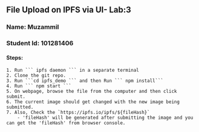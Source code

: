 ## File Upload on IPFS via UI- Lab:3

### Name: Muzammil
### Student Id: 101281406

#### Steps:
	1. Run ``` ipfs daemon ``` in a separate terminal	
	2. Clone the git repo.
	3. Run ```cd ipfs_demo ``` and then Run ``` npm install```
	4. Run ``` npm start ```
	5. On webpage, browse the file from the computer and then click submit.
	6. The current image should get changed with the new image being submitted.
	7. Also, Check the `https://ipfs.io/ipfs/${fileHash}`
		- 'fileHash' will be generated after submitting the image and you can get the 'fileHash' from browser console.


